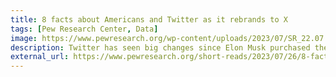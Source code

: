 ```yaml
---
title: 8 facts about Americans and Twitter as it rebrands to X
tags: [Pew Research Center, Data]
image: https://www.pewresearch.org/wp-content/uploads/2023/07/SR_22.07.26_Twitter_feature-jpg.webp?resize=1536,864
description: Twitter has seen big changes since Elon Musk purchased the company in October 2022. The social media platform has gone through a transition period marked by the exit of top executives, companywide firings and layoffs, and algorithms and policy overhauls. Most recently, Musk has rebranded the platform from Twitter to X.
external_url: https://www.pewresearch.org/short-reads/2023/07/26/8-facts-about-americans-and-twitter-as-it-rebrands-to-x/
---
```

